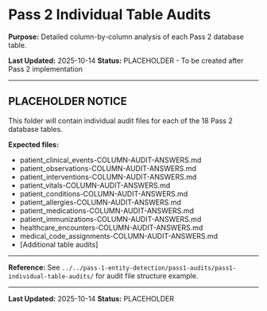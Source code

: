 # Pass 2 Individual Table Audits

**Purpose:** Detailed column-by-column analysis of each Pass 2 database table.

**Last Updated:** 2025-10-14
**Status:** PLACEHOLDER - To be created after Pass 2 implementation

---

## PLACEHOLDER NOTICE

This folder will contain individual audit files for each of the 18 Pass 2 database tables.

**Expected files:**
- patient_clinical_events-COLUMN-AUDIT-ANSWERS.md
- patient_observations-COLUMN-AUDIT-ANSWERS.md
- patient_interventions-COLUMN-AUDIT-ANSWERS.md
- patient_vitals-COLUMN-AUDIT-ANSWERS.md
- patient_conditions-COLUMN-AUDIT-ANSWERS.md
- patient_allergies-COLUMN-AUDIT-ANSWERS.md
- patient_medications-COLUMN-AUDIT-ANSWERS.md
- patient_immunizations-COLUMN-AUDIT-ANSWERS.md
- healthcare_encounters-COLUMN-AUDIT-ANSWERS.md
- medical_code_assignments-COLUMN-AUDIT-ANSWERS.md
- [Additional table audits]

---

**Reference:** See `../../pass-1-entity-detection/pass1-audits/pass1-individual-table-audits/` for audit file structure example.

---

**Last Updated:** 2025-10-14
**Status:** PLACEHOLDER
